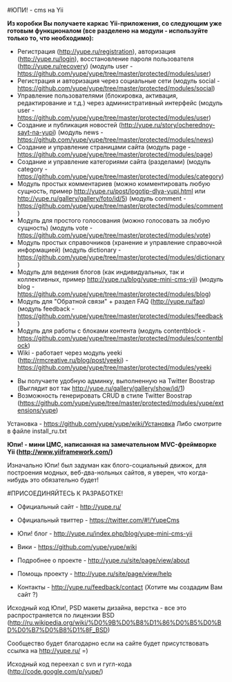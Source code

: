 #ЮПИ! - cms на Yii

**Из коробки Вы получаете каркас Yii-приложения, со следующим уже готовым функционалом (все разделено на модули - используйте только то, что необходимо):**

* Регистрация (http://yupe.ru/registration), авторизация (http://yupe.ru/login), восстановление пароля пользователя (http://yupe.ru/recovery) (модуль user - https://github.com/yupe/yupe/tree/master/protected/modules/user)
* Регистрация и авторизация через социальные сети (модуль social - https://github.com/yupe/yupe/tree/master/protected/modules/social)
* Управление пользователями (блокировка, активация, редактирование и т.д.) через административный интерфейс (модуль user - https://github.com/yupe/yupe/tree/master/protected/modules/user)
* Создание и публикация новостей (http://yupe.ru/story/ocherednoy-sayt-na-yupi) (модуль news - https://github.com/yupe/yupe/tree/master/protected/modules/news)
* Создание и управление страницами сайта (модуль page - https://github.com/yupe/yupe/tree/master/protected/modules/page)
* Создание и управление категориями сайта (разделами) (модуль category - https://github.com/yupe/yupe/tree/master/protected/modules/category)
* Модуль простых комментариев (можно комментировать любую сущность, пример http://yupe.ru/post/logotip-dlya-yupi.html или http://yupe.ru/gallery/gallery/foto/id/5) (модуль comment - https://github.com/yupe/yupe/tree/master/protected/modules/comment)
* Модуль для простого голосования (можно голосовать за любую сущность) (модуль vote - https://github.com/yupe/yupe/tree/master/protected/modules/vote)
* Модуль простых справочников (хранение и управление справочной информацией) (модуль dictionary - https://github.com/yupe/yupe/tree/master/protected/modules/dictionary)
* Модуль для ведения блогов (как индивидуальных, так и коллективных, пример http://yupe.ru/blog/yupe-mini-cms-yii) (модуль blog - https://github.com/yupe/yupe/tree/master/protected/modules/blog)
* Модуль для "Обратной связи" + раздел FAQ (http://yupe.ru/faq) (модуль feedback - https://github.com/yupe/yupe/tree/master/protected/modules/feedback)
* Модуль для работы с блоками контента (модуль contentblock - https://github.com/yupe/yupe/tree/master/protected/modules/contentblock)
* Wiki - работает через модуль yeeki (http://rmcreative.ru/blog/post/yeeki) - https://github.com/yupe/yupe/tree/master/protected/modules/yeeki


+ Вы получаете удобную админку, выполненную на Twitter Boostrap  (Выглядит вот так http://yupe.ru/gallery/gallery/show/id/1)
+ Возможность генерировать CRUD в стиле Twitter Boostrap (https://github.com/yupe/yupe/tree/master/protected/modules/yupe/extensions/yupe)

Установка - https://github.com/yupe/yupe/wiki/Установка
Либо смотрите в файле install_ru.txt

**Юпи! - мини ЦМС, написанная на замечательном MVC-фреймворке Yii (http://www.yiiframework.com/)**

Изначально Юпи! был задуман как блого-социальный движок, для построения модных, веб-два-нольных сайтов, я уверен, что когда-нибудь это обязательно будет!

#ПРИСОЕДИНЯЙТЕСЬ К РАЗРАБОТКЕ!

* Официальный сайт - http://yupe.ru/

* Официальный твиттер - https://twitter.com/#!/YupeCms

* Юпи! блог - http://yupe.ru/index.php/blog/yupe-mini-cms-yii

* Вики - https://github.com/yupe/yupe/wiki

* Подробнее о проекте - http://yupe.ru/site/page/view/about

* Помощь проекту - http://yupe.ru/site/page/view/help

* Контакты - http://yupe.ru/feedback/contact (Хотите мы создадим Вам сайт ?)


Исходный код Юпи!, PSD макеты дизайна, верстка - все это распространяется по лицензии BSD (http://ru.wikipedia.org/wiki/%D0%9B%D0%B8%D1%86%D0%B5%D0%BD%D0%B7%D0%B8%D1%8F_BSD)

Сообщество будет благодарно если на сайте будет присутствовать ссылка на http://yupe.ru/ =)

Исходный код переехал с svn и гугл-кода (http://code.google.com/p/yupe/)